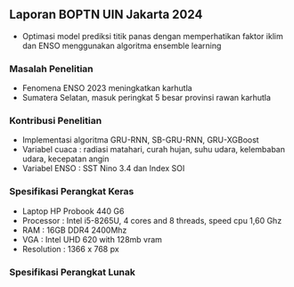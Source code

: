 ## Laporan BOPTN UIN Jakarta 2024
- Optimasi model prediksi titik panas dengan memperhatikan faktor iklim dan ENSO menggunakan algoritma ensemble learning

### Masalah Penelitian
- Fenomena ENSO 2023 meningkatkan karhutla
- Sumatera Selatan, masuk peringkat 5 besar provinsi rawan karhutla

### Kontribusi Penelitian
- Implementasi algoritma GRU-RNN, SB-GRU-RNN, GRU-XGBoost
- Variabel cuaca : radiasi matahari, curah hujan, suhu udara, kelembaban udara, kecepatan angin
- Variabel ENSO : SST Nino 3.4 dan Index SOI

### Spesifikasi Perangkat Keras
- Laptop HP Probook 440 G6
- Processor : Intel i5-8265U, 4 cores and 8 threads, speed cpu 1,60 Ghz
- RAM : 16GB DDR4 2400Mhz
- VGA : Intel UHD 620 with 128mb vram
- Resolution : 1366 x 768 px

### Spesifikasi Perangkat Lunak
